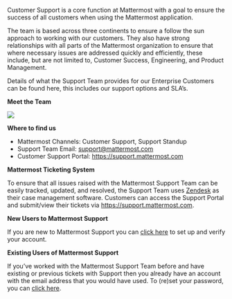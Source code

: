 Customer Support is a core function at Mattermost with a goal to ensure the success of all customers when using the Mattermost application.

The team is based across three continents to ensure a follow the sun approach to working with our customers.  They also have strong relationships with all parts of the Mattermost organization to ensure that where necessary issues are addressed quickly and efficiently, these include, but are not limited to, Customer Success, Engineering, and Product Management.

Details of what the Support Team provides for our Enterprise Customers can be found here, this includes our support options and SLA’s.

**Meet the Team**

![](../../.gitbook/assets/Support-team-image-for-handbook.png)

**Where to find us**

* Mattermost Channels: Customer Support, Support Standup
* Support Team Email: support@mattermost.com
* Customer Support Portal: https://support.mattermost.com

**Mattermost Ticketing System**

To ensure that all issues raised with the Mattermost Support Team can be easily tracked, updated, and resolved, the Support Team uses [Zendesk](https://www.zendesk.com/) as their case management software.
Customers can access the Support Portal and submit/view their tickets via https://support.mattermost.com. 

**New Users to Mattermost Support**

If you are new to Mattermost Support you can [click here](https://mattermost.zendesk.com/auth/v2/login/registration?auth_origin=327479%2Ctrue%2Ctrue&brand_id=327479&return_to=https%3A%2F%2Fsupport.mattermost.com%2Fhc%2Fen-us&theme=hc) to set up and verify your account.

**Existing Users of Mattermost Support**

If you’ve worked with the Mattermost Support Team before and have existing or previous tickets with Support then you already have an account with the email address that you would have used.  To (re)set your password, you can [click here](https://mattermost.zendesk.com/auth/v2/login/password_reset?auth_origin=327479%2Ctrue%2Ctrue&brand_id=327479&return_to=https%3A%2F%2Fsupport.mattermost.com%2Fhc%2Fen-us&theme=hc).
